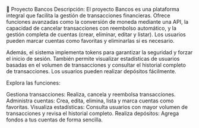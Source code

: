🏦 Proyecto Bancos
Descripción:
El proyecto Bancos es una plataforma integral que facilita la gestión de transacciones financieras. Ofrece funciones avanzadas como la conversión de moneda mediante una API, la capacidad de cancelar transacciones con reembolso automático, y la gestión completa de cuentas (crear, eliminar, editar y listar). Los usuarios pueden marcar cuentas como favoritas y eliminarlas si es necesario.

Además, el sistema implementa tokens para garantizar la seguridad y forzar el inicio de sesión. También permite visualizar estadísticas de usuarios basadas en el volumen de transacciones y consultar el historial completo de transacciones. Los usuarios pueden realizar depósitos fácilmente.

Explora las funciones:

Gestiona transacciones: Realiza, cancela y reembolsa transacciones.
Administra cuentas: Crea, edita, elimina, lista y marca cuentas como favoritas.
Visualiza estadísticas: Consulta usuarios con mayor volumen de transacciones y revisa el historial completo.
Realiza depósitos: Agrega fondos a tus cuentas de forma sencilla.

